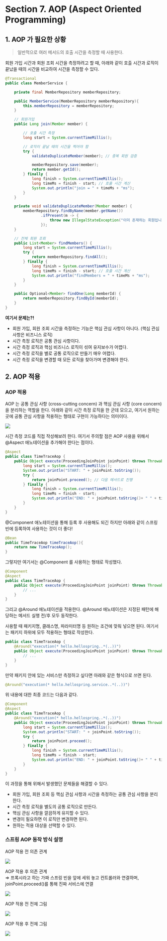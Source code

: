 # Section 7. AOP (Aspect Oriented Programming)

## 1. AOP 가 필요한 상황

> 일반적으로 여러 메서드의 호출 시간을 측정할 때 사용한다.

회원 가입 시간과 회원 조회 시간을 측정하려고 할 때, 아래와 같이 호출 시간과 로직이 끝났을 때의 시간을 비교하여 시간을 측정할 수 있다.

```java
@Transactional
public class MemberService {

    private final MemberRepository memberRepository;

    public MemberService(MemberRepository memberRepository){
        this.memberRepository = memberRepository;
    }

    // 회원가입
    public Long join(Member member) {

        // 호출 시간 측정
        long start = System.currentTimeMillis();

        // 로직이 끝날 때의 시간을 찍어야 함
        try {
            validateDuplicateMember(member); // 중복 회원 검증

            memberRepository.save(member);
            return member.getId();
        } finally {
            long finish = System.currentTimeMillis();
            long timeMs = finish - start; // 호출 시간 계산
            System.out.println("join = " + timeMs + "ms");
        }
    }

    private void validateDuplicateMember(Member member) {
        memberRepository.findByName(member.getName())
                .ifPresent(m -> {
                    throw new IllegalStateException("이미 존재하는 회원입니다.");
                });
    }

    // 전체 회원 조회
    public List<Member> findMembers() {
        long start = System.currentTimeMillis();
        try {
            return memberRepository.findAll();
        } finally {
            long finish = System.currentTimeMillis();
            long timeMs = finish - start; // 호출 시간 계산
            System.out.println("findMembers = " + timeMs + "ms");
        }
    }

    public Optional<Member> findOne(Long memberId) {
        return memberRepository.findById(memberId);
    }
}
```

**여기서 문제는?!**
- 회원 가입, 회원 조회 시간을 측정하는 기능은 핵심 관심 사항이 아니다. (핵심 관심 사항은 비즈니스 로직)
- 시간 측정 로직은 공통 관심 사항이다.
- 시간 측정 로직과 핵심 비즈니스 로직이 섞여 유지보수가 어렵다.
- 시간 측정 로직을 별로 공통 로직으로 만들기 매우 어렵다.
- 시간 측정 로직을 변경할 때 모든 로직을 찾아가며 변경해야 한다.


## 2. AOP 적용

### AOP 적용

AOP 는 공통 관심 사항 (cross-cutting concern) 과 핵심 관심 사항 (core concern) 을 분리하는 역할을 한다.
아래와 같이 시간 측정 로직을 한 군데 모으고, 여기서 원하는 곳에 공통 관심 사항을 적용하는 형태로 구현이 가능하다는 의미이다.

![](../00.img/section07-01.png)

시간 측정 코드를 직접 작성해보려 한다. 여기서 주의할 점은 AOP 사용을 위해서 @Aspect 애노테이션을 추가해야 한다는 점이다.
```java
@Aspect
public class TimeTraceAop {
    public Object execute(ProceedingJoinPoint joinPoint) throws Throwable {
        long start = System.currentTimeMillis();
        System.out.println("START: " + joinPoint.toString());
        try {
            return joinPoint.proceed(); // 다음 메서드로 진행
        } finally {
            long finish = System.currentTimeMillis();
            long timeMs = finish - start;
            System.out.println("END: " + joinPoint.toString()+ " " + timeMs + "ms");
        }
    }
}
```

@Component 애노테이션을 통해 등록 후 사용해도 되긴 하지만 아래와 같이 스프링 빈에 등록하여 사용하는 것이 더 좋다!

```java
@Bean
public TimeTraceAop timeTraceAop(){
    return new TimeTraceAop();
}
```

그렇지만 여기서는 @Component 를 사용하는 형태로 작성했다.

```java
@Component
@Aspect
public class TimeTraceAop {
    public Object execute(ProceedingJoinPoint joinPoint) throws Throwable {
        // ...
    }
}
```

그리고 @Around 애노테이션을 적용한다. @Around 애노테이션은 지정된 패턴에 해당하는 메서드 실행 전/후 모두 동작한다.

사용할 때 패키지명, 클래스명, 파라미터명 등 원하는 조건에 맞춰 넣으면 된다.
여기서는 패키지 하위에 모두 적용하는 형태로 작성한다.

```java
public class TimeTraceAop {
    @Around("execution(* hello.hellospring..*(..))")
    public Object execute(ProceedingJoinPoint joinPoint) throws Throwable {
        // ...
    }
}
```

만약 패키지 안에 있는 서비스만 측정하고 싶다면 아래와 같은 형식으로 쓰면 된다.

```java
@Around("execution(* hello.hellospring.service..*(..))")
```

위 내용에 대한 최종 코드는 다음과 같다.

```java
@Component
@Aspect
public class TimeTraceAop {
    @Around("execution(* hello.hellospring..*(..))")
    public Object execute(ProceedingJoinPoint joinPoint) throws Throwable {
        long start = System.currentTimeMillis();
        System.out.println("START: " + joinPoint.toString());
        try {
            return joinPoint.proceed();
        } finally {
            long finish = System.currentTimeMillis();
            long timeMs = finish - start;
            System.out.println("END: " + joinPoint.toString()+ " " + timeMs + "ms");
        }
    }
}
```

이 과정을 통해 위해서 발생했던 문제들을 해결할 수 있다.
- 회원 가입, 회원 조회 등 핵심 관심 사항과 시간을 측정하는 공통 관심 사항을 분리한다.
- 시간 측정 로직을 별도의 공통 로직으로 만든다.
- 핵심 관심 사항을 깔끔하게 유지할 수 있다.
- 변경이 필요하면 이 로직만 변경하면 된다.
- 원하는 적용 대상을 선택할 수 있다.

### 스프링 AOP 동작 방식 설명

AOP 적용 전 의존 관계

![](../00.img/section07-02.png)

AOP 적용 후 의존 관계<br/>
⇒ 프록시라고 하는 가짜 스프링 빈을 앞에 세워 놓고 컨트롤러와 연결하며, joinPoint.proceed()를 통해 진짜 서비스에 연결

![](../00.img/section07-03.png)

AOP 적용 전 전체 그림

![](../00.img/section07-04.png)

AOP 적용 후 전체 그림

![](../00.img/section07-05.png)